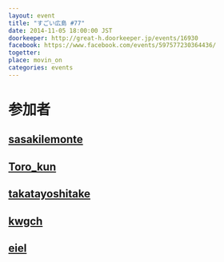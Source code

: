 ```yaml
---
layout: event
title: "すごい広島 #77"
date: 2014-11-05 18:00:00 JST
doorkeeper: http://great-h.doorkeeper.jp/events/16930
facebook: https://www.facebook.com/events/597577230364436/
togetter:
place: movin_on
categories: events
---
```


# 参加者


## [sasakilemonte](https://github.com/sasakilemonte)


## [Toro_kun](https://twitter.com/Toro_kun)


## [takatayoshitake](http://twitter.com/takatayoshitake)


## [kwgch](https://github.com/kwgch)


## [eiel](http://eiel.info/)
